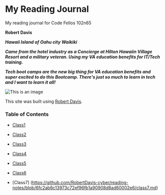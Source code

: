 # My Reading Journal
My reading journal for Code Fellos 102n65

**Robert Davis**

***Hawaii Island of Oahu city Waikiki***

***Came from the hotel industry as a Concierge at Hilton Hawaiin Village Resort and a military veteran.  Using my VA education benefits for IT/Tech training.***

***Tech boot camps are the new big thing for VA education benefits and super excited to do this Bootcamp.  There's just so much to learn in tech and I want to learn it all!***

![This is an image](https://encrypted-tbn0.gstatic.com/images?q=tbn:ANd9GcRtWKMqdBZwqPWyGTKAhqgHAlq8FPE_F3ELrw&usqp=CAU)

This site was built using [Robert Davis](https://github.com/RobertDavis-cyber?tab=repositories).

### Table of Contents

* [Class1](https://github.com/RobertDavis-cyber/reading-notes/blob/a65168d012a02c8e4486a20b25bd393709eecab1/class1.md)

* [Class2](https://github.com/RobertDavis-cyber/reading-notes/blob/0f89028389f56afe30f3218ce85a2f8eda337533/class2.md)

* [Class3](https://github.com/RobertDavis-cyber/reading-notes/blob/0f89028389f56afe30f3218ce85a2f8eda337533/class3.md)

* [Class4](https://github.com/RobertDavis-cyber/reading-notes/blob/0f89028389f56afe30f3218ce85a2f8eda337533/class4.md)

* [Class5](https://github.com/RobertDavis-cyber/reading-notes/blob/0f89028389f56afe30f3218ce85a2f8eda337533/class5.md)

* [Class6](https://github.com/RobertDavis-cyber/reading-notes/blob/0f89028389f56afe30f3218ce85a2f8eda337533/class6.md)

* [Class7] (https://github.com/RobertDavis-cyber/reading-notes/blob/6fc2ab6c13973c72ef96fb1a90908d8ad60002e6/class7.md)

  
  
 

  

  
  
  
  
  





  
  
  
  
  
  
  
  
  
  
